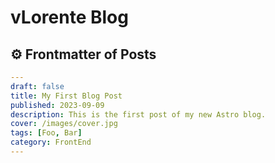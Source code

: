 # vLorente Blog

## ⚙️ Frontmatter of Posts

```yaml
---
draft: false
title: My First Blog Post
published: 2023-09-09
description: This is the first post of my new Astro blog.
cover: /images/cover.jpg
tags: [Foo, Bar]
category: FrontEnd
---
```
